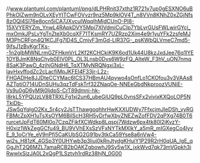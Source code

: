 //www.plantuml.com/plantuml/png/dLPHRnit37xthz1R721v7up0gESXNO6uBPhkOIZwm9nOLvXEyYITCwFOVvzr9nz5Mp9klOV4T_n8VVn8KNhZ0xZGjNfs8zOQl4Sl76e8ocn5iCA7JXvculWqqIhMjdCUnO-PI8-15XVYERYZm_YnwL4RApkDVY5Mpi7XIVdmiCuCIp7YbLyrGUsFWLwirGYcj_mxOmkJPsLvYgTnZteXb0cqXF71TKsmRY7UZRzp2Xim4e9r1yuYFk2zsfeMJM3PhCRFon4Q1KCJFg7lD4S_CmjvF3mGd-LIR37G-_psKWbQLVmeC7md5-9jfsJ1zBvKgrTKs--1n2glbMWNLrmGZFHkmVrL2Kf2KCHCkiK9K6od1Uk44U8kzJxdJee76q1lYE1OYBJmK8NqChyb0ElV0PL_OL3Lnsb0Dvs6W9zFQ_AIteW_F3hV_uON7nmq8SaK3PawD_4zjhjGNdH6_TqXTMyNRQNgxi3xL-lavHxvffodZc2cLacfiMpJKFEI4F33jr-L2z-FHGADHe8JJDteCCYMac6ICS37HBmAU4pywo4sOnfLo1CKOfou3v3VAAs8AZTptiO714UDnSUHu3qzTdFskTrf32ZNaqOe-NNEeGbdNkproozVUNiE-Vs9u0gD6yM9j0ljdpS-CrT89dmni-hk-l8rkL5YPQUzLV88TRXLFg1xj2un6_ubeGiUQ9pL0vnsSFx2vivjxKXQoLOP5NTkiDb-JSw5qYqlgO2Kx_5r4cy2JsTThawgoqhhrHwKXXUDWy7FfxcjmJIeDSh_vyRGFBMcZpXH1uTsXsOYM6BilScH3RH5yDrfwXbyZNEZwZofFDV2qPXg74B0T6rurcetJpFdT60MI0o7CzqZFjkfXCWdkp8Lqspj7Wdzw6px4tk80l2jKvzY-H0xiz1WkZegGCfu49_BU9VVhEXsSzVFxNYTkMXlkY_a5mR_mIGXegCo4lyvE_9_1oCrYe_eV9nPfi5CaKUbSG2G91bv3tkCa59Yse8a6nVw4-wi2s_H81zK_4GSp3Y0UHYwb3p3liuj0kRnJtydgKHuiY1P29R2rH0qUA_IgE_qGgJhT2Q6MZL7amaRCB2bOAKZgbowhJ9Sy5w1X_jxkWvd7qk73mVGpkh3iRwwlxSizJA0L2xQgP1LSztvh1rdRz38hjN_0G00
